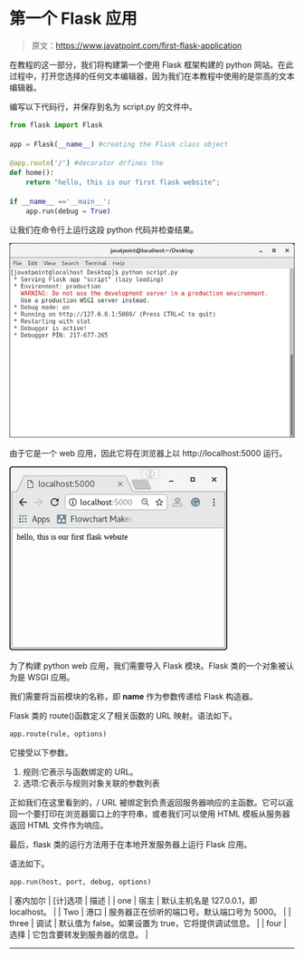 # 第一个 Flask 应用

> 原文：<https://www.javatpoint.com/first-flask-application>

在教程的这一部分，我们将构建第一个使用 Flask 框架构建的 python 网站。在此过程中，打开您选择的任何文本编辑器，因为我们在本教程中使用的是崇高的文本编辑器。

编写以下代码行，并保存到名为 script.py 的文件中。

```py
from flask import Flask

app = Flask(__name__) #creating the Flask class object 

@app.route('/') #decorator drfines the 
def home():
	return "hello, this is our first flask website";

if __name__ =='__main__':
	app.run(debug = True)

```

让我们在命令行上运行这段 python 代码并检查结果。

![First Flask application](img/8789f7782f3fc843cd0fafd71cfee97e.png)

由于它是一个 web 应用，因此它将在浏览器上以 http://localhost:5000 运行。

![First Flask application](img/0e5b48f1f490499ab401515ae628dc6e.png)

为了构建 python web 应用，我们需要导入 Flask 模块。Flask 类的一个对象被认为是 WSGI 应用。

我们需要将当前模块的名称，即 __name__ 作为参数传递给 Flask 构造器。

Flask 类的 route()函数定义了相关函数的 URL 映射。语法如下。

```py
app.route(rule, options)

```

它接受以下参数。

1.  规则:它表示与函数绑定的 URL。
2.  选项:它表示与规则对象关联的参数列表

正如我们在这里看到的，/ URL 被绑定到负责返回服务器响应的主函数。它可以返回一个要打印在浏览器窗口上的字符串，或者我们可以使用 HTML 模板从服务器返回 HTML 文件作为响应。

最后，flask 类的运行方法用于在本地开发服务器上运行 Flask 应用。

语法如下。

```py
app.run(host, port, debug, options)

```

| 塞内加尔 | [计]选项 | 描述 |
| one | 宿主 | 默认主机名是 127.0.0.1，即 localhost。 |
| Two | 港口 | 服务器正在侦听的端口号。默认端口号为 5000。 |
| three | 调试 | 默认值为 false。如果设置为 true，它将提供调试信息。 |
| four | 选择 | 它包含要转发到服务器的信息。 |

* * *